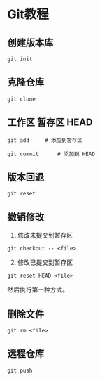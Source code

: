 # Git教程

## 创建版本库

```
git init 
```

## 克隆仓库

```
git clone 
```

## 工作区 暂存区 HEAD

```
git add     # 添加到暂存区

git commit      # 添加到 HEAD   

```

## 版本回退

```
git reset
```

## 撤销修改

1. 修改未提交到暂存区

```
git checkout -- <file>
```

2. 修改已提交到暂存区

```
git reset HEAD <file>
```

然后执行第一种方式。

## 删除文件

```
git rm <file>
```

## 远程仓库

```
git push
```